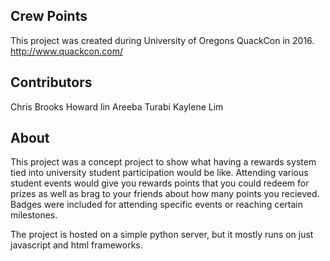 ## Crew Points

This project was created during University of Oregons QuackCon in 2016. http://www.quackcon.com/

## Contributors

Chris Brooks
Howard lin
Areeba Turabi
Kaylene Lim

## About

This project was a concept project to show what having a rewards system tied into university student participation would be like. Attending various student events would give you rewards points that you could redeem for prizes as well as brag to your friends about how many points you recieved. Badges were included for attending specific events or reaching certain milestones.

The project is hosted on a simple python server, but it mostly runs on just javascript and html frameworks. 

